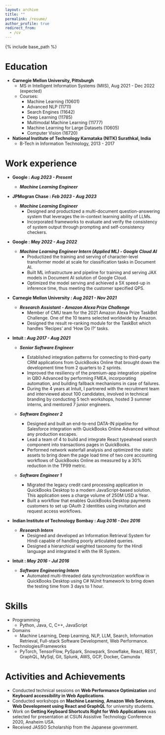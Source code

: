 ```yaml
---
layout: archive
title: ""
permalink: /resume/
author_profile: true
redirect_from:
  - /cv
---
```


{% include base_path %}

Education
======
* **Carnegie Mellon University, Pittsburgh** 
  * MS in Intelligent Information Systems (MIIS), Aug 2021 - Dec 2022 (expected)
  * Courses:
    * Machine Learning (10601)
    * Advanced NLP (11711)
    * Search Engines (11642)
    * Deep Learning (11785)
    * Multimodal Machine Learning (11777)
    * Machine Learning for Large Datasets (10605)
    * Computer Vision (16720)
* **National Institute of Technology Karnataka (NITK) Surathkal, India**
  * B-Tech in Information Technology, 2013 - 2017

Work experience
======
* **Google : _Aug 2023 - Present_**
  * _**Machine Learning Engineer**_

* **JPMogran Chase : _Feb 2023 - Aug 2023_**
  * _**Machine Learning Engineer**_
    * Designed and productized a multi-document question-answering system that leverages the in-context learning ability of LLMs.
    * Incorporated frameworks to evaluate and verify the consistency of system output through prompting and self-consistency checkers.
    
* **Google : _May 2022 - Aug 2022_**
  * _**Machine Learning Engineer Intern (Applied ML) - Google Cloud AI**_
    * Productized the training and serving of character-level transformer model at scale for classification tasks in Document AI.
    * Built ML infrastructure and pipeline for training and serving JAX models in Document AI solution of Google Cloud.
    * Optimized the model serving and achieved a 5X speed-up in inference time, thus meeting the customer specified QPS.

* **Carnegie Mellon University : _Aug 2021 - Nov 2021_**
  * _**Research Assistant - Amazon Alexa Prize Challenge**_
    * Member of CMU team for the 2021 Amazon Alexa Prize TaskBot Challenge. One of the 10 teams selected worldwide by Amazon.
    * Designed the result re-ranking module for the TaskBot which handles ‘Recipes’ and ‘How Do I?’ tasks.

* **Intuit : _Aug 2017 - Aug 2021_**
  * _**Senior Software Engineer**_
    * Established integration patterns for connecting to third-party CRM applications from QuickBooks Online that brought down the development time from 2 quarters to 2 sprints.
    * Improved the resiliency of the premium-app integration pipeline in QBO Advanced by performing FMEA, incorporating automation, and building fallback mechanisms in case of failures.
    * During the 4 years at Intuit, I partnered with the recruitment team and interviewed about 100 candidates, involved in technical branding by conducting 5 tech workshops, hosted 3 summer interns, and mentored 7 junior engineers.
    
  * _**Software Engineer 2**_
    * Designed and built an end-to-end DATA-IN pipeline for Salesforce integration with QuickBooks Online Advanced without any production escapes.
    * Lead a team of 4 to build and integrate React typeahead search component into transactions pages in QuickBooks.
    * Performed network waterfall analysis and optimized the static assets to bring down the page load time of two core accounting workflows of QuickBooks Online as measured by a 30% reduction in the TP99 metric.
    
  * _**Software Engineer 1**_
    * Migrated the legacy credit card processing application in QuickBooks Desktop to a modern JavaScript-based solution. This application sees a charge volume of 250M USD a Year.
    * Built a workflow that enables QuickBooks Desktop payments customers to set up OAuth 2 identities using invitation and request access workflows.

* **Indian Institute of Technology Bombay : _Aug 2016 - Dec 2016_**
  * _**Research Intern**_
    * Designed and developed an Information Retrieval System for Hindi capable of handling poorly articulated queries.
    * Designed a hierarchical weighted taxonomy for the Hindi language and integrated it with the IR System.
  
* **Intuit : _May 2016 - Jul 2016_**
  * _**Software Engineering Intern**_
    * Automated multi-threaded data synchronization workflow in QuickBooks Desktop using C# NUnit framework to bring down the testing time from 3 days to 1 hour.

Skills
======
* Programming
  * Python, Java, C, C++, JavaScript
* Domains
  * Machine Learning, Deep Learning, NLP, LLM, Search, Information Retrieval, Full-stack Software Development, Web Performance.
* Technologies/Frameworks
  * PyTorch, TensorFlow, PySpark, Snowpark, Snowflake, React, REST, GraphQL, MySql, Git, Splunk, AWS, GCP, Docker, Camunda

Activities and Achievements
======
* Conducted technical sessions on **Web Performance Optimization** and **Keyboard accessibility in Web Applications**.
* Conducted workshops on **Machine Learning**, **Amazon Web Services**, **Web Development using React and GraphQL** for university students.
* Work on **Getting Keyboard Shortcuts Right for Web Applications** was selected for presentation at CSUN Assistive Technology Conference 2020, Anaheim USA.
* Received JASSO Scholarship from the Japanese government.